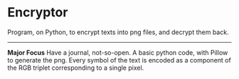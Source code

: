 # Encryptor
Program, on Python, to encrypt texts into png files, and decrypt them back. 

---

**Major Focus**
Have a journal, not-so-open.
A basic python code, with Pillow to generate the png.
Every symbol of the text is encoded as a component of the RGB triplet corresponding to a single pixel.
